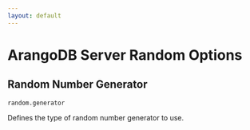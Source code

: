 ```yaml
---
layout: default
---
```

# ArangoDB Server Random Options

## Random Number Generator

`random.generator`

Defines the type of random number generator to use.
